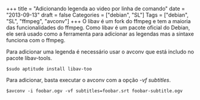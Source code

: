 +++
title = "Adicionando legenda ao video por linha de comando"
date = "2013-09-13"
draft = false
Categories = ["debian", "SL"]
Tags = ["debian", "SL", "ffmpeg", "avconv"]
+++
O libav é um fork do ffmpeg e tem a maioria das funcionalidades do
ffmpeg. Como libav é um pacote oficial do Debian, ele será usado como a
ferramenta para adicionar as legendas mas a sintaxe funciona com o
ffmpeg.

Para adicionar uma legenda é necessário usar o avconv que está includo
no pacote libav-tools.

```
$sudo aptitude install libav-too
```

Para adicionar, basta executar o avconv com a opção *-vf subtitles*.

```
$avconv -i foobar.ogv -vf subtitles=foobar.srt foobar-subtitle.ogv
```

